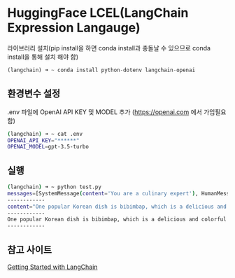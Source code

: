 # HuggingFace LCEL(LangChain Expression Langauge)

라이브러리 설치(pip install을 하면 conda install과 충돌날 수 있으므로 conda install을 통해 설치 해야 함)

```python
(langchain) ➜ ~ conda install python-dotenv langchain-openai
```

## 환경변수 설정

.env 파일에 OpenAI API KEY 및 MODEL 추가
(https://openai.com 에서 가입필요함)

```bash
(langchain) ➜ ~ cat .env
OPENAI_API_KEY="******"
OPENAI_MODEL=gpt-3.5-turbo
```

## 실행

```bash
(langchain) ➜ ~ python test.py
messages=[SystemMessage(content='You are a culinary expert'), HumanMessage(content='Speaking of good Korean food, name one.')]
------------
content="One popular Korean dish is bibimbap, which is a delicious and colorful mixed rice bowl topped with an assortment of vegetables, meat (usually beef), a fried egg, and spicy gochujang sauce. It's a flavorful and satisfying meal that showcases the vibrant flavors of Korean cuisine." response_metadata={'token_usage': {'completion_tokens': 58, 'prompt_tokens': 25, 'total_tokens': 83}, 'model_name': 'gpt-3.5-turbo', 'system_fingerprint': 'fp_3bc1b5746c', 'finish_reason': 'stop', 'logprobs': None}
------------
One popular Korean dish is bibimbap, which is a delicious and colorful mixed rice bowl topped with an assortment of vegetables, meat, and a spicy gochujang sauce.
------------
```

## 참고 사이트

[Getting Started with LangChain](https://dev.to/0xnari/getting-started-with-langchain-2m10)
